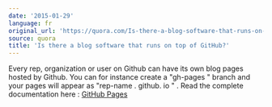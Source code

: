 ```yaml
---
date: '2015-01-29'
language: fr
original_url: 'https://quora.com/Is-there-a-blog-software-that-runs-on-top-of-GitHub/answer/Clément-Renaud'
source: quora
title: 'Is there a blog software that runs on top of GitHub?'
---
```


Every rep, organization or user on Github can have its own blog pages
hosted by Github. You can for instance create a  "gh-pages " branch and
your pages will appear as  "rep-name . github. io " . Read the complete
documentation here : [GitHub Pages](https://pages.github.com/)
